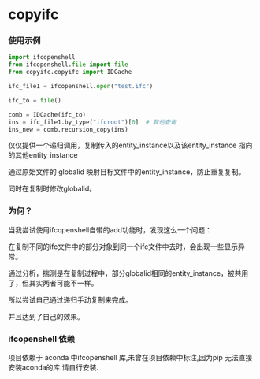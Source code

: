 # copyifc

### 使用示例

```python
import ifcopenshell
from ifcopenshell.file import file
from copyifc.copyifc import IDCache

ifc_file1 = ifcopenshell.open("test.ifc")

ifc_to = file()

comb = IDCache(ifc_to)
ins = ifc_file1.by_type("ifcroot")[0]  # 其他查询
ins_new = comb.recursion_copy(ins)

```

仅仅提供一个递归调用，复制传入的entity_instance以及该entity_instance 指向的其他entity_instance

通过原始文件的 globalid 映射目标文件中的entity_instance，防止重复复制。

同时在复制时修改globalid。

### 为何？

当我尝试使用ifcopenshell自带的add功能时，发现这么一个问题：

在复制不同的ifc文件中的部分对象到同一个ifc文件中去时，会出现一些显示异常。

通过分析，揣测是在复制过程中，部分globalid相同的entity_instance，被共用了，但其实两者可能不一样。

所以尝试自己通过递归手动复制来完成。

并且达到了自己的效果。

### ifcopenshell 依赖

项目依赖于 aconda 中ifcopenshell 库,未曾在项目依赖中标注,因为pip 无法直接安装aconda的库.请自行安装.
